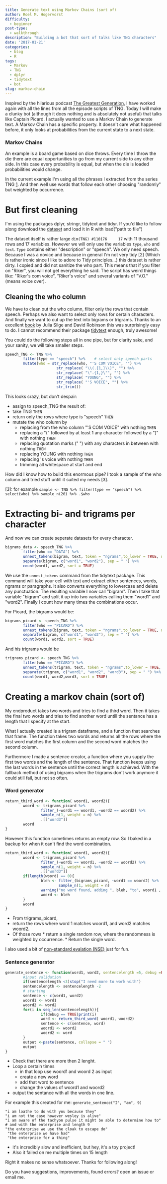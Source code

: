 ```yaml
---
title: Generate text using Markov Chains (sort of)
author: Roel M. Hogervorst
difficulty:
  - beginner
post-type:
  - walkthrough
description: "Building a bot that sort of talks like TNG characters"
date: '2017-01-21'
categories:
  - blog
  - R
tags:
  - Markov
  - TNG
  - dplyr
  - tidytext
  - bot
slug: markov-chain
---
```


Inspired by the hilarious podcast [The Greatest Generation](gagh.biz "A podcast by two people who are a little embarrassed to have a podcast about Star Trek the Next Generation"), I have worked again with all the lines from all the episode scripts of TNG. 
Today I will make a clunky bot (although it does nothing and is absolutely not useful) that talks like Captain Picard.
I actually wanted to use a Markov Chain to generate text. A Markov Chain has a specific property. It doesn't care what happened before, it only looks at probabilities from the current state to a next state. 

### Markov Chains

An example is a board game based on dice throws. Every time I throw the die there are equal opportunities to go from my current side to any other side. In this case every probability is equal, but when the die is loaded probabilities would change.

In the current example I'm using all the phrases I extracted from the series TNG [1](https://github.com/rtrek). And then well use words that follow each other choosing "randomly" but weighted by occurrence.

But first cleaning
==================

I'm using the packages dplyr, stringr, tidytext and tidyr.
If you'd like to follow along download the [dataset](https://github.com/RTrek/TNG/raw/master/data/TNG.rda "this link goes to the dataset ~26 mb, if you don't trust that, go to that repo and download the csv file from data-raw") and load it in R with load("path to file")

The dataset itself is rather large `dim(TNG) #110176     17` with 11 thousand rows and 17 variables. However we will only use the variables `type`, `who` and `text`. `Type` contains either "description" or "speech". We only need speech. Because I was a novice and because in general I'm not very tidy [2] (Which is rather ironic since I like to adore to Tidy principles...) this dataset is rather dirty. I copied and did not sanitize the who part. This means that if you filter on "Riker", you will not get everything he said. The script has weird things like: "Riker's com voice", "Riker's voice" and several variants of "V.O." (means voice over).

Cleaning the who column
-----------------------

We have to clean out the who column, filter only the rows that contain speech. Perhaps we also want to select only rows for certain characters. And finally we want to cut up the text into bigrams or trigrams. Thanks to an excellent [book](http://tidytextmining.com/ "free to read on the internet") by Julia Silge and David Robinson this was surprisingly easy to do. I cannot recommend their package [tidytext](https://cran.r-project.org/package=tidytext) enough, truly awesome!

You could do the following steps all in one pipe, but for clarity sake, and your sanity, we will take smaller steps.

``` r
speech_TNG <- TNG %>%
        filter(type == "speech") %>%    # select only speech parts
        mutate(who = str_replace(who, "'S COM VOICE", "") %>% 
                       str_replace( "\\(.{1,}\\)", "") %>%
                       str_replace( "\".{1,}\"", "") %>%
                       str_replace( "YOUNG", "") %>%
                       str_replace( "'S VOICE", "") %>%
                       str_trim())
```

This looks crazy, but don't despair:

-   assign to speech\_TNG the result of:
-   take TNG `THEN`
-   return only the rows where type is "speech" `THEN`
-   mutate the who column by
    -   replacing from the who column "'S COM VOICE" with nothing `THEN`
    -   replacing a "(" followed by at least 1 any character followed by a ")" with nothing `THEN`
    -   replacing quotation marks (" ") with any characters in between with nothing `THEN`
    -   replacing YOUNG with nothing `THEN`
    -   replacing 's voice with nothing `THEN`
    -   trimming all whitespace at start and end

How did I know how to build this enormous pipe? I took a sample of the who column and tried stuff untill it suited my needs \[3\].

\[3\]: for example `sample <- TNG %>% filter(type == "speech") %>% select(who) %>% sample_n(20) %>% .$who`

Extracting bi- and trigrams per character
=========================================

And now we can create seperate datasets for every character.

``` r
bigrams_data <- speech_TNG %>%
        filter(who == "DATA") %>%
        unnest_tokens(bigram, text, token = "ngrams",to_lower = TRUE, n= 2) %>%
        separate(bigram, c("word1", "word2"), sep = " ") %>%
        count(word1, word2, sort = TRUE)
```

We use the `unnest_tokens` command from the tidytext package. This command will take your cell with text and extract either sentences, words, ngrams or paragraphs. It also converts everything to lowercase and delete any punctuation. The resulting variable I now call "bigram". Then I take that variable "bigram" and split it up into two variables calling them "word1" and "word2". Finally I count how many times the combinations occur.

For Picard, the bigrams would be:

``` r
bigrams_picard <- speech_TNG %>%
        filter(who == "PICARD") %>%
        unnest_tokens(bigram, text, token = "ngrams",to_lower = TRUE, n= 2) %>%
        separate(bigram, c("word1", "word2"), sep = " ") %>%
        count(word1, word2, sort = TRUE)
```

And his trigrams would be

``` r
trigrams_picard <- speech_TNG %>%
        filter(who == "PICARD") %>%
        unnest_tokens(trigram, text, token = "ngrams",to_lower = TRUE, n= 3) %>%
        separate(trigram, c("word1", "word2", "word3"), sep = " ") %>%
        count(word1, word2,word3, sort = TRUE)
```

Creating a markov chain (sort of)
=================================

My endproduct takes two words and tries to find a third word. Then it takes the final two words and tries to find another word untill the sentance has a length that I specify at the start.

What I actually created is a trigram dataframe, and a function that searches that frame. The function takes two words and returns all the rows where the first word matches the first column and the second word matches the second column.

Furthermore I made a sentence creator, a function where you supply the first two words and the length of the sentence. That function keeps using the last words in the sentence until the correct length is achieved. With the fallback method of using bigrams when the trigrams don't work anymore it could still fail, but not so often.

### Word generator

``` r
return_third_word <- function( woord1, woord2){
        woord <- trigrams_picard %>%
                filter_(~word1 == woord1, ~word2 == woord2) %>%
                sample_n(1, weight = n) %>%
                .[["word3"]]
        woord
}
```

However this function sometimes returns an empty row. So I baked in a backup for when it can't find the word combination.

``` r
return_third_word <- function( woord1, woord2){
        woord <- trigrams_picard %>%
                filter_(~word1 == woord1, ~word2 == woord2) %>%
                sample_n(1, weight = n) %>%
                .[["word3"]]
        if(length(woord) == 0){
                bleh <- filter_(bigrams_picard, ~word1 == woord2) %>%
                        sample_n(1, weight = n)
                warning("no word found, adding ", bleh, "to", woord1 , woord2)
                woord <- bleh
        }
        woord
}
```

-   From trigrams\_picard,
-   return the rows where word 1 matches woord1, and word2 matches woord2.
-   Of those rows \* return a single random row, where the randomness is weighted by occurrence. \* Return the single word.

I also used a bit of [non-standard evalation (NSE)](https://blog.rmhogervorst.nl/blog/2016/06/13/nse_standard_evaluation_dplyr/ "link to NSE article") just for fun.

### Sentence generator

``` r
generate_sentence <- function(word1, word2, sentencelength =5, debug =FALSE){
        #input validation
        if(sentencelength <3)stop("I need more to work with")
        sentencelength <- sentencelength -2
        # starting
        sentence <- c(word1, word2)
        woord1 <- word1
        woord2 <- word2
        for(i in seq_len(sentencelength)){
                if(debug == TRUE)print(i)
                word <- return_third_word( woord1, woord2)
                sentence <- c(sentence, word)
                woord1 <- woord2
                woord2 <- word
        }
        output <-paste(sentence, collapse = " ")
        output
}
```

-   Check that there are more then 2 lenght.
-   Loop a certain times
    -   in that loop use woord1 and woord 2 as input
    -   create a new word
    -   add that word to sentence
    -   change the values of woord1 and woord2
-   output the sentance with all the words in one line.

For example this created for me: `generate_sentence("I", "am", 9)`

    "i am loathe to do with you because they"
    "i am not the case however wesley is alive"
    "i am aware of the tachyon pulse it might be able to determine how to"
    # and with the enterprise and length 9
    "the enterprise we use the cloak to escape do"
     "the enterprise we have had"
     "the enterprise for a thing"

-   it's incredibly slow and inefficient, but hey, it's a toy project!
-   Also it failed on me multiple times on 15 length

Right it makes no sense whatsoever. Thanks for following along!

Do you have suggestions, improvements, found errors? open an issue or email me. 
